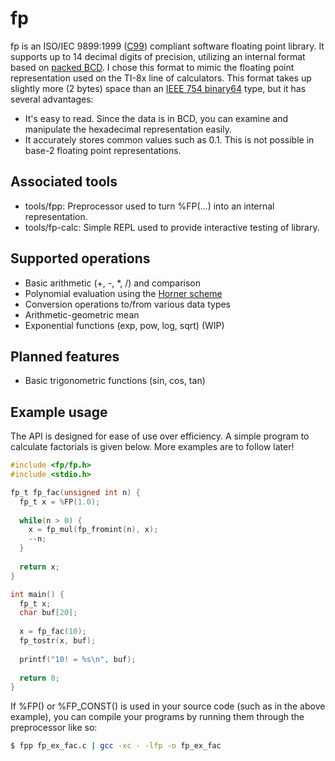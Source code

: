 fp
==

fp is an ISO/IEC 9899:1999 ([C99](http://en.wikipedia.org/wiki/C99)) compliant software floating point library. It supports up to 14 decimal digits of precision, utilizing an internal format based on [packed BCD](http://en.wikipedia.org/wiki/Binary-coded_decimal#Packed_BCD). I chose this format to mimic the floating point representation used on the TI-8x line of calculators. This format takes up slightly more (2 bytes) space than an [IEEE 754 binary64](http://en.wikipedia.org/wiki/Double-precision_floating-point_format#IEEE_754_double-precision_binary_floating-point_format:_binary64) type, but it has several advantages:
* It's easy to read. Since the data is in BCD, you can examine and manipulate the hexadecimal representation easily.
* It accurately stores common values such as 0.1. This is not possible in base-2 floating point representations.

Associated tools
----------------
* tools/fpp: Preprocessor used to turn %FP(...) into an internal representation.
* tools/fp-calc: Simple REPL used to provide interactive testing of library.

Supported operations
--------------------
* Basic arithmetic (+, -, *, /) and comparison
* Polynomial evaluation using the [Horner scheme](http://en.wikipedia.org/wiki/Horner_scheme)
* Conversion operations to/from various data types
* Arithmetic-geometric mean
* Exponential functions (exp, pow, log, sqrt) (WIP)

Planned features
----------------
* Basic trigonometric functions (sin, cos, tan)

Example usage
-------------
The API is designed for ease of use over efficiency. A simple program to calculate factorials is given below. More examples are to follow later!

```c
#include <fp/fp.h>
#include <stdio.h>

fp_t fp_fac(unsigned int n) {
  fp_t x = %FP(1.0);
  
  while(n > 0) {
    x = fp_mul(fp_fromint(n), x);
    --n;
  }
  
  return x;
}

int main() {
  fp_t x;
  char buf[20];
  
  x = fp_fac(10);
  fp_tostr(x, buf);
  
  printf("10! = %s\n", buf);
  
  return 0;
}
```

If %FP() or %FP_CONST() is used in your source code (such as in the above example), you can compile your programs by running them through the preprocessor like so:
```bash
$ fpp fp_ex_fac.c | gcc -xc - -lfp -o fp_ex_fac
```
